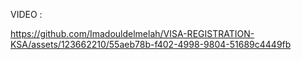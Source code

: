 VIDEO : 


https://github.com/Imadouldelmelah/VISA-REGISTRATION-KSA/assets/123662210/55aeb78b-f402-4998-9804-51689c4449fb



